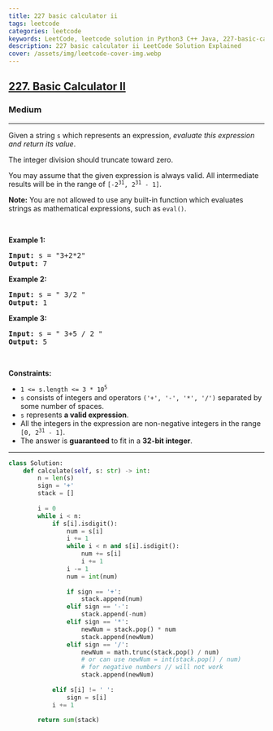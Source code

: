 ```yaml
---
title: 227 basic calculator ii
tags: leetcode
categories: leetcode
keywords: LeetCode, leetcode solution in Python3 C++ Java, 227-basic-calculator-ii solution
description: 227 basic calculator ii LeetCode Solution Explained
cover: /assets/img/leetcode-cover-img.webp
---
```





<h2><a href="https://leetcode.com/problems/basic-calculator-ii/">227. Basic Calculator II</a></h2><h3>Medium</h3><hr><div><p>Given a string <code>s</code> which represents an expression, <em>evaluate this expression and return its value</em>.&nbsp;</p>

<p>The integer division should truncate toward zero.</p>

<p>You may assume that the given expression is always valid. All intermediate results will be in the range of <code>[-2<sup>31</sup>, 2<sup>31</sup> - 1]</code>.</p>

<p><strong>Note:</strong> You are not allowed to use any built-in function which evaluates strings as mathematical expressions, such as <code>eval()</code>.</p>

<p>&nbsp;</p>
<p><strong>Example 1:</strong></p>
<pre><strong>Input:</strong> s = "3+2*2"
<strong>Output:</strong> 7
</pre><p><strong>Example 2:</strong></p>
<pre><strong>Input:</strong> s = " 3/2 "
<strong>Output:</strong> 1
</pre><p><strong>Example 3:</strong></p>
<pre><strong>Input:</strong> s = " 3+5 / 2 "
<strong>Output:</strong> 5
</pre>
<p>&nbsp;</p>
<p><strong>Constraints:</strong></p>

<ul>
	<li><code>1 &lt;= s.length &lt;= 3 * 10<sup>5</sup></code></li>
	<li><code>s</code> consists of integers and operators <code>('+', '-', '*', '/')</code> separated by some number of spaces.</li>
	<li><code>s</code> represents <strong>a valid expression</strong>.</li>
	<li>All the integers in the expression are non-negative integers in the range <code>[0, 2<sup>31</sup> - 1]</code>.</li>
	<li>The answer is <strong>guaranteed</strong> to fit in a <strong>32-bit integer</strong>.</li>
</ul>
</div>

---




```python
class Solution:
    def calculate(self, s: str) -> int:
        n = len(s)
        sign = '+'
        stack = []
        
        i = 0
        while i < n:
            if s[i].isdigit():
                num = s[i]
                i += 1
                while i < n and s[i].isdigit():
                    num += s[i]
                    i += 1
                i -= 1
                num = int(num)
                
                if sign == '+':
                    stack.append(num)
                elif sign == '-':
                    stack.append(-num)
                elif sign == '*':
                    newNum = stack.pop() * num
                    stack.append(newNum)
                elif sign == '/':
                    newNum = math.trunc(stack.pop() / num)
                    # or can use newNum = int(stack.pop() / num)
                    # for negative numbers // will not work
                    stack.append(newNum)
                
            elif s[i] != ' ':
                sign = s[i]
            i += 1
        
        return sum(stack)
```
